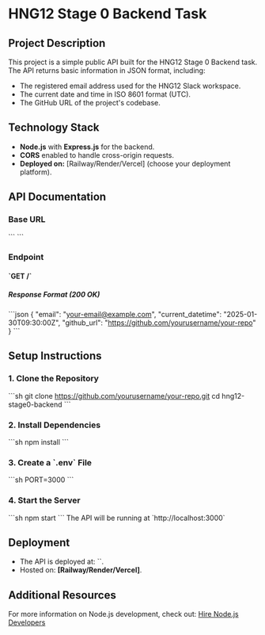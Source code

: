 
# HNG12 Stage 0 Backend Task

## Project Description
This project is a simple public API built for the HNG12 Stage 0 Backend task. The API returns basic information in JSON format, including:
- The registered email address used for the HNG12 Slack workspace.
- The current date and time in ISO 8601 format (UTC).
- The GitHub URL of the project's codebase.

## Technology Stack
- **Node.js** with **Express.js** for the backend.
- **CORS** enabled to handle cross-origin requests.
- **Deployed on:** [Railway/Render/Vercel] (choose your deployment platform).

## API Documentation

### **Base URL**
\`\`\`
<your-deployed-url>
\`\`\`

### **Endpoint**
#### \`GET /\`

##### **Response Format (200 OK)**
\`\`\`json
{
  "email": "your-email@example.com",
  "current_datetime": "2025-01-30T09:30:00Z",
  "github_url": "https://github.com/yourusername/your-repo"
}
\`\`\`

## Setup Instructions

### **1. Clone the Repository**
\`\`\`sh
git clone https://github.com/yourusername/your-repo.git
cd hng12-stage0-backend
\`\`\`

### **2. Install Dependencies**
\`\`\`sh
npm install
\`\`\`

### **3. Create a \`.env\` File**
\`\`\`sh
PORT=3000
\`\`\`

### **4. Start the Server**
\`\`\`sh
npm start
\`\`\`
The API will be running at \`http://localhost:3000\`

## Deployment
- The API is deployed at: \`<your-deployed-url>\`.
- Hosted on: **[Railway/Render/Vercel]**.

## Additional Resources
For more information on Node.js development, check out:
[Hire Node.js Developers](https://hng.tech/hire/nodejs-developers)
